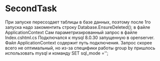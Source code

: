 # SecondTask
При запуске пересоздает таблицы в базе данных, поэтому после 1го запуска надо закоментить строку Database.EnsureDeleted(); в файле ApplicationContext
Сам параметризированный запрос в файле Index.cshtml.cs
Подключался к mysql 8.0.30 запущенную в openserver. Файл ApplicationContext содержит путь подключения.
Запрос скорее всего не оптимальный, но из-за специфики работы group by пришлось использовать mysql и команду SET sql_mode ='';
